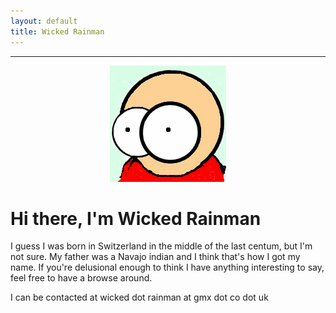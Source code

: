 ```yaml
---
layout: default
title: Wicked Rainman
---
```

__________________

<p align="center" >
  <img src="/pictures/marv.png">
</p>

# Hi there, I'm Wicked Rainman

I guess I was born in Switzerland in the middle of the last centum, but I'm not sure. My father was a
Navajo indian and I think that's how I got my name. If you're delusional enough to
think I have anything interesting to say, feel free to have a browse around. 

I can be contacted at wicked dot rainman at gmx dot co dot uk

